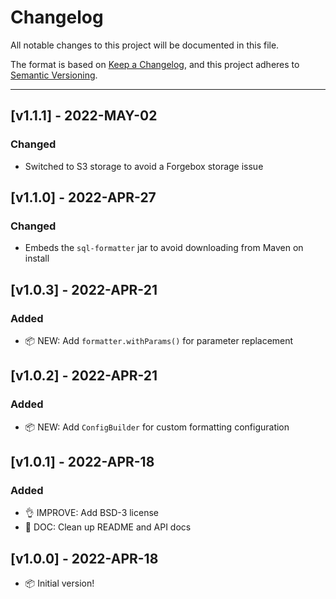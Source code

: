 # Changelog

All notable changes to this project will be documented in this file.

The format is based on [Keep a Changelog](https://keepachangelog.com/en/1.0.0/),
and this project adheres to [Semantic Versioning](https://semver.org/spec/v2.0.0.html).

----
## [v1.1.1] - 2022-MAY-02

### Changed

* Switched to S3 storage to avoid a Forgebox storage issue

## [v1.1.0] - 2022-APR-27

### Changed

* Embeds the `sql-formatter` jar to avoid downloading from Maven on install

## [v1.0.3] - 2022-APR-21

### Added

* 📦 NEW: Add `formatter.withParams()` for parameter replacement

## [v1.0.2] - 2022-APR-21

### Added

* 📦 NEW: Add `ConfigBuilder` for custom formatting configuration

## [v1.0.1] - 2022-APR-18

### Added

* 👌 IMPROVE: Add BSD-3 license
* 📖 DOC: Clean up README and API docs

## [v1.0.0] - 2022-APR-18

* 📦 Initial version!
